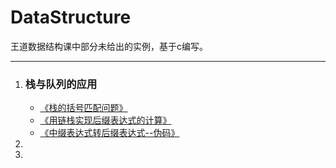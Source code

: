 # DataStructure
王道数据结构课中部分未给出的实例，基于c编写。

---

1. ### 栈与队列的应用

   * [《栈的括号匹配问题》](https://github.com/WildboarG/DataStructure/blob/main/%E6%A0%88%E5%92%8C%E9%98%9F%E5%88%97/%E6%A0%88%E5%92%8C%E9%98%9F%E5%88%97%E7%9A%84%E5%AE%9E%E9%99%85%E5%BA%94%E7%94%A8/bracket.c)
   * [《用链栈实现后缀表达式的计算》](https://github.com/WildboarG/DataStructure/blob/main/%E6%A0%88%E5%92%8C%E9%98%9F%E5%88%97/%E6%A0%88%E5%92%8C%E9%98%9F%E5%88%97%E7%9A%84%E5%AE%9E%E9%99%85%E5%BA%94%E7%94%A8/suffix.c)
   * [《中缀表达式转后缀表达式--伪码》](https://github.com/WildboarG/DataStructure/blob/main/%E6%A0%88%E5%92%8C%E9%98%9F%E5%88%97/%E6%A0%88%E5%92%8C%E9%98%9F%E5%88%97%E7%9A%84%E5%AE%9E%E9%99%85%E5%BA%94%E7%94%A8/InfixtoPostfix.c)
2. 
3. 
